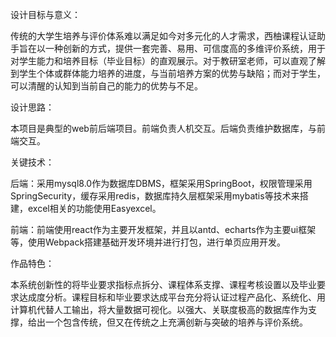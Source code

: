 设计目标与意义：

传统的大学生培养与评价体系难以满足如今对多元化的人才需求，西柚课程认证助手旨在以一种创新的方式，提供一套完善、易用、可信度高的多维评价系统，用于对学生能力和培养目标（毕业目标）的直观展示。对于教研室老师，可以直观了解到学生个体或群体能力培养的进度，与当前培养方案的优势与缺陷；而对于学生，可以清醒的认知到当前自己的能力的优势与不足。

设计思路：

本项目是典型的web前后端项目。前端负责人机交互。后端负责维护数据库，与前端交互。

关键技术：

后端：采用mysql8.0作为数据库DBMS，框架采用SpringBoot，权限管理采用SpringSecurity，缓存采用redis，数据库持久层框架采用mybatis等技术来搭建，excel相关的功能使用Easyexcel。

前端：前端使用react作为主要开发框架，并且以antd、echarts作为主要ui框架等，使用Webpack搭建基础开发环境并进行打包，进行单页应用开发。

作品特色：

本系统创新性的将毕业要求指标点拆分、课程体系支撑、课程考核设置以及毕业要求达成度分析。课程目标和毕业要求达成平台充分将认证过程产品化、系统化、用计算机代替人工输出，将大量数据可视化。以强大、关联度极高的数据库作为支撑，给出一个包含传统，但又在传统之上充满创新与突破的培养与评价系统。

